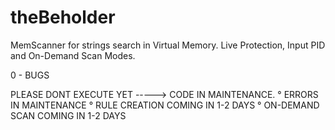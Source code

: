 # theBeholder
MemScanner for strings search in Virtual Memory. Live Protection, Input PID and On-Demand Scan Modes.

0 - BUGS 

PLEASE DONT EXECUTE YET -----> CODE IN MAINTENANCE.
° ERRORS IN MAINTENANCE
° RULE CREATION COMING IN 1-2 DAYS
° ON-DEMAND SCAN COMING IN 1-2 DAYS
